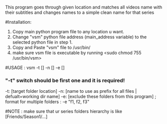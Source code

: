 This program goes through given location and matches all videos name with their subtitles and changes names to a simple clean name for that series

#Installation:
1. Copy main python program file to any location u want.
2. Change "vsm" python file address (main_address variable) to the selected python file in step 1.
3. Copy and Paste "vsm" file to /usr/bin/ 
4. make sure vsm file is executable by running <sudo chmod 755 /usr/bin/vsm>

#USAGE :
vsm -t [] -n [] -e []

### "-t" switch should be first one and it is required!
-t: [target folder location]
-n: [name to use as prefix for all files | defualt=working dir name]
-e: [exclude these folders from this program] ; format for multiple folders : -e "f1, f2, f3"


#NOTE :
make sure that ur series folders hierarchy is like  [Friends/Season1/...]